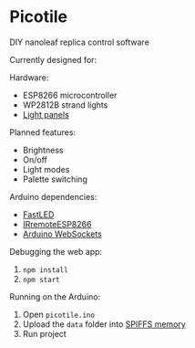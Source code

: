 Picotile
=========

DIY nanoleaf replica control software

Currently designed for:

Hardware:
- ESP8266 microcontroller
- WP2812B strand lights
- [Light panels](https://www.thingiverse.com/thing:4686921)

Planned features:
- Brightness
- On/off
- Light modes
- Palette switching

Arduino dependencies:
- [FastLED](https://github.com/FastLED/FastLED)
- [IRremoteESP8266](https://github.com/sebastienwarin/IRremoteESP8266)
- [Arduino WebSockets](https://github.com/Links2004/arduinoWebSockets)

Debugging the web app:
1. `npm install`
1. `npm start`

Running on the Arduino:
1. Open `picotile.ino`
1. Upload the `data` folder into [SPIFFS memory](https://arduino-esp8266.readthedocs.io/en/2.7.4_a/filesystem.html#)
1. Run project
